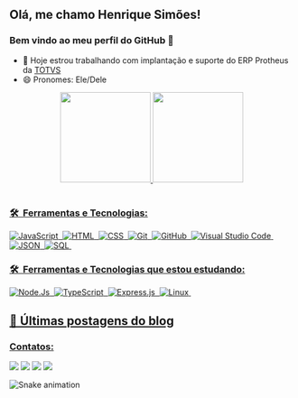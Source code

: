 <!--
### Hi there 👋

**HMSimoes/HMSimoes** is a ✨ _special_ ✨ repository because its `README.md` (this file) appears on your GitHub profile.

Here are some ideas to get you started:

- 🔭 Hoje estrou trabalhando com Protheus
- 🌱 Estou estudando Javascript, HTML e CSS
- 👯 I’m looking to collaborate on ...
- 🤔 I’m looking for help with ...
- 💬 Contate-me no e-mail: henrique.simoes@outlook ou no LinkedIn https://www.linkedin.com/in/henrique-simoes/
- 📫 How to reach me: ...
- 😄 Pronouns: Ele/Dele
- ⚡ Fun fact: ...
-->
## Olá, me chamo Henrique Simões!
### Bem vindo ao meu perfil do GitHub 👋

- 🔭 Hoje estrou trabalhando com implantação e suporte do ERP Protheus da
[TOTVS](https://www.totvs.com/blog/erp/sistema-protheus/)
- 😄 Pronomes: Ele/Dele



<div align="center">
  <a href="https://github.com/HenriqueMSimoes">
    <img height="160em"
      src="https://github-readme-stats.vercel.app/api?username=HenriqueMSimoes&show_icons=true&theme=tokyonight&include_all_commits=true&count_private=true" />
    <img height="160em"
      src="https://github-readme-stats.vercel.app/api/top-langs/?username=HenriqueMSimoes&layout=compact&langs_count=7&theme=tokyonight" />
    <br>
    <br>
</div>


### 🛠 &nbsp;Ferramentas e Tecnologias:
![JavaScript](https://img.shields.io/badge/-JavaScript-05122A?style=flat&logo=javascript)&nbsp;
![HTML](https://img.shields.io/badge/-HTML-05122A?style=flat&logo=HTML5)&nbsp;
![CSS](https://img.shields.io/badge/-CSS-05122A?style=flat&logo=CSS3&logoColor=1572B6)&nbsp;
![Git](https://img.shields.io/badge/-Git-05122A?style=flat&logo=git)&nbsp;
![GitHub](https://img.shields.io/badge/-GitHub-05122A?style=flat&logo=github)&nbsp;
![Visual Studio
Code](https://img.shields.io/badge/-Visual%20Studio%20Code-05122A?style=flat&logo=visual-studio-code&logoColor=007ACC)&nbsp;
![JSON](https://img.shields.io/badge/json-05122A?style=for-the-badge&logo=json&logoColor=white)&nbsp;
![SQL](https://img.shields.io/badge/Microsoft%20SQL%20Server-05122A?style=for-the-badge&logo=microsoft%20sql%20server&logoColor=white)&nbsp;


### 🛠 &nbsp;Ferramentas e Tecnologias que estou estudando:
![Node.Js](https://img.shields.io/badge/Node.js-05122A?style=for-the-badge&logo=node.js&logoColor=white)&nbsp;
![TypeScript](https://img.shields.io/badge/TypeScript-05122A?style=for-the-badge&logo=typescript&logoColor=white)&nbsp;
![Express.js](https://img.shields.io/badge/Express.js-05122A?style=for-the-badge)&nbsp;
![Linux](https://img.shields.io/badge/Linux-05122A?style=for-the-badge&logo=linux&logoColor=white)&nbsp;

## 📕 Últimas postagens do blog

<!-- BLOG-POST-LIST:START -->
<!-- BLOG-POST-LIST:END -->

### Contatos:
<div>
  <a href="mailto:henrique.simoes@outlook.com"><img
      src="https://img.shields.io/badge/Microsoft_Outlook-0078D4?style=for-the-badge&logo=microsoft-outlook&logoColor=white"
      target="_blank"></a>
  <a href="https://www.linkedin.com/in/henrique-simoes/" target="_blank"><img
      src="https://img.shields.io/badge/-LinkedIn-%230077B5?style=for-the-badge&logo=linkedin&logoColor=white"
      target="_blank"></a>
  <a href="https://medium.com/@HenriqueSimoes" target="_blank"><img
      src="https://img.shields.io/badge/Medium-12100E?style=for-the-badge&logo=medium&logoColor=white"
      target="_blank"></a>
  <a href="https://pt.stackoverflow.com/users/187104/henrique-sim%c3%b5es" target="_blank"><img
      src="https://img.shields.io/badge/Stack_Overflow-FE7A16?style=for-the-badge&logo=stack-overflow&logoColor=white"
      target="_blank"></a>

</div>

![Snake animation](https://github.com/HenriqueMSimoes/HenriqueMSimoes/blob/output/github-contribution-grid-snake.svg)

